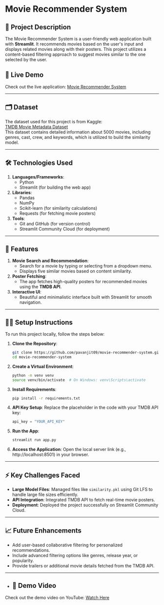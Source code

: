 # Movie Recommender System

## 📜 Project Description
The Movie Recommender System is a user-friendly web application built with **Streamlit**. It recommends movies based on the user's input and displays related movies along with their posters. This project utilizes a content-based filtering approach to suggest movies similar to the one selected by the user.

## 🚀 Live Demo
Check out the live application: [Movie Recommender System](https://movie-recommender-system-pavanjit.streamlit.app/)

---

## 🗂 Dataset
The dataset used for this project is from Kaggle:  
[TMDB Movie Metadata Dataset](https://www.kaggle.com/datasets/tmdb/tmdb-movie-metadata?select=tmdb_5000_movies.csv)  
This dataset contains detailed information about 5000 movies, including genres, cast, crew, and keywords, which is utilized to build the similarity model.

---

## 🛠 Technologies Used
1. **Languages/Frameworks**: 
   - Python
   - Streamlit (for building the web app)
2. **Libraries**: 
   - Pandas
   - NumPy
   - Scikit-learn (for similarity calculations)
   - Requests (for fetching movie posters)
3. **Tools**: 
   - Git and GitHub (for version control)
   - Streamlit Community Cloud (for deployment)

---

## 🌟 Features
1. **Movie Search and Recommendation**: 
   - Search for a movie by typing or selecting from a dropdown menu.
   - Displays five similar movies based on content similarity.
2. **Poster Fetching**: 
   - The app fetches high-quality posters for recommended movies using the **TMDB API**.
3. **Interactive UI**: 
   - Beautiful and minimalistic interface built with Streamlit for smooth navigation.

---

## 🧑‍💻 Setup Instructions
To run this project locally, follow the steps below:

1. **Clone the Repository**:
   ```bash
   git clone https://github.com/pavanjit09/movie-recommender-system.git
   cd movie-recommender-system
   ```

2. **Create a Virtual Environment**:
   ```bash
   python -m venv venv
   source venv/bin/activate  # On Windows: venv\Scripts\activate
   ```

3. **Install Requirements**:
   ```bash
   pip install -r requirements.txt
   ```

4. **API Key Setup**:
   Replace the placeholder in the code with your TMDB API key:
   ```python
   api_key = "YOUR_API_KEY"
   ```

5. **Run the App**:
   ```bash
   streamlit run app.py
   ```

6. **Access the Application**:
   Open the local server link (e.g., http://localhost:8501) in your browser.

---

## ⚡ Key Challenges Faced
- **Large Model Files**: Managed files like `similarity.pkl` using Git LFS to handle large file sizes efficiently.
- **API Integration**: Integrated TMDB API to fetch real-time movie posters.
- **Deployment**: Deployed the project successfully on Streamlit Community Cloud.

---

## 📈 Future Enhancements
- Add user-based collaborative filtering for personalized recommendations.
- Include advanced filtering options like genres, release year, or popularity.
- Provide trailers or additional movie details fetched from the TMDB API.

---

- ## 🎥 Demo Video
Check out the demo video on YouTube: [Watch Here](https://youtube.com/shorts/DLDEyS2AVOE?feature=share)
